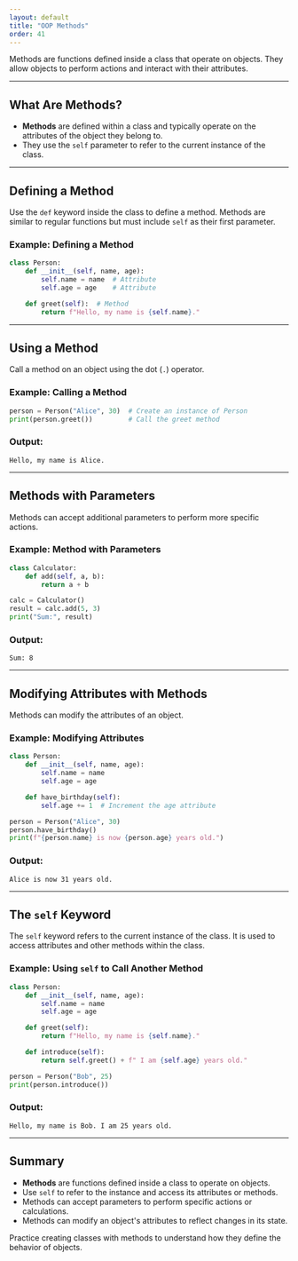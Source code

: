 ```yaml
---
layout: default
title: "OOP Methods"
order: 41
---
```


Methods are functions defined inside a class that operate on objects. They allow objects to perform actions and interact with their attributes.

---

## What Are Methods?

- **Methods** are defined within a class and typically operate on the attributes of the object they belong to.
- They use the `self` parameter to refer to the current instance of the class.

---

## Defining a Method

Use the `def` keyword inside the class to define a method. Methods are similar to regular functions but must include `self` as their first parameter.

### Example: Defining a Method

```python
class Person:
    def __init__(self, name, age):
        self.name = name  # Attribute
        self.age = age    # Attribute

    def greet(self):  # Method
        return f"Hello, my name is {self.name}."
```

---

## Using a Method

Call a method on an object using the dot (`.`) operator.

### Example: Calling a Method

```python
person = Person("Alice", 30)  # Create an instance of Person
print(person.greet())         # Call the greet method
```

### Output:

```plaintext
Hello, my name is Alice.
```

---

## Methods with Parameters

Methods can accept additional parameters to perform more specific actions.

### Example: Method with Parameters

```python
class Calculator:
    def add(self, a, b):
        return a + b
```

```python
calc = Calculator()
result = calc.add(5, 3)
print("Sum:", result)
```

### Output:

```plaintext
Sum: 8
```

---

## Modifying Attributes with Methods

Methods can modify the attributes of an object.

### Example: Modifying Attributes

```python
class Person:
    def __init__(self, name, age):
        self.name = name
        self.age = age

    def have_birthday(self):
        self.age += 1  # Increment the age attribute

person = Person("Alice", 30)
person.have_birthday()
print(f"{person.name} is now {person.age} years old.")
```

### Output:

```plaintext
Alice is now 31 years old.
```

---

## The `self` Keyword

The `self` keyword refers to the current instance of the class. It is used to access attributes and other methods within the class.

### Example: Using `self` to Call Another Method

```python
class Person:
    def __init__(self, name, age):
        self.name = name
        self.age = age

    def greet(self):
        return f"Hello, my name is {self.name}."

    def introduce(self):
        return self.greet() + f" I am {self.age} years old."
```

```python
person = Person("Bob", 25)
print(person.introduce())
```

### Output:

```plaintext
Hello, my name is Bob. I am 25 years old.
```

---

## Summary

- **Methods** are functions defined inside a class to operate on objects.
- Use `self` to refer to the instance and access its attributes or methods.
- Methods can accept parameters to perform specific actions or calculations.
- Methods can modify an object's attributes to reflect changes in its state.

Practice creating classes with methods to understand how they define the behavior of objects.
